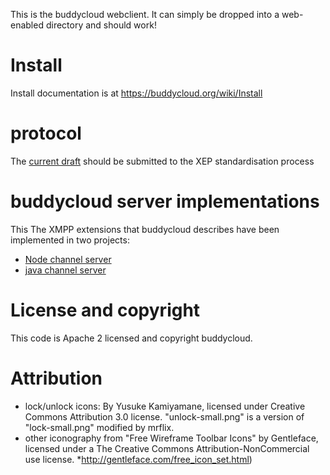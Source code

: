 This is the buddycloud webclient. It can simply be dropped into a web-enabled directory and should work!

# Install

Install documentation is at https://buddycloud.org/wiki/Install

# protocol

The [current draft](http://buddycloud.org/wiki/XMPP_XEP) should be submitted to the XEP standardisation process

# buddycloud server implementations

This The XMPP extensions that buddycloud describes have been implemented in two projects:

* [Node channel server](https://github.com/buddycloud/buddycloud-server)
* [java channel server](https://github.com/buddycloud/channel-server-java)

# License and copyright

This code is Apache 2 licensed and copyright buddycloud.

# Attribution

* lock/unlock icons: By Yusuke Kamiyamane, licensed under Creative Commons Attribution 3.0 license.  "unlock-small.png" is a version of "lock-small.png" modified by mrflix.
* other iconography from "Free Wireframe Toolbar Icons" by Gentleface, licensed under a The Creative Commons Attribution-NonCommercial use license. *http://gentleface.com/free_icon_set.html)

